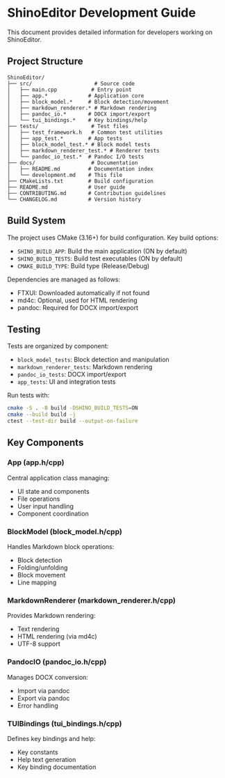# ShinoEditor Development Guide

This document provides detailed information for developers working on ShinoEditor.

## Project Structure

```
ShinoEditor/
├── src/                    # Source code
│   ├── main.cpp           # Entry point
│   ├── app.*             # Application core
│   ├── block_model.*     # Block detection/movement
│   ├── markdown_renderer.* # Markdown rendering
│   ├── pandoc_io.*       # DOCX import/export
│   └── tui_bindings.*    # Key bindings/help
├── tests/                 # Test files
│   ├── test_framework.h   # Common test utilities
│   ├── app_test.*        # App tests
│   ├── block_model_test.* # Block model tests
│   ├── markdown_renderer_test.* # Renderer tests
│   └── pandoc_io_test.*  # Pandoc I/O tests
├── docs/                  # Documentation
│   ├── README.md         # Documentation index
│   └── development.md    # This file
├── CMakeLists.txt        # Build configuration
├── README.md             # User guide
├── CONTRIBUTING.md       # Contribution guidelines
└── CHANGELOG.md          # Version history
```

## Build System

The project uses CMake (3.16+) for build configuration. Key build options:

- `SHINO_BUILD_APP`: Build the main application (ON by default)
- `SHINO_BUILD_TESTS`: Build test executables (ON by default)
- `CMAKE_BUILD_TYPE`: Build type (Release/Debug)

Dependencies are managed as follows:
- FTXUI: Downloaded automatically if not found
- md4c: Optional, used for HTML rendering
- pandoc: Required for DOCX import/export

## Testing

Tests are organized by component:
- `block_model_tests`: Block detection and manipulation
- `markdown_renderer_tests`: Markdown rendering
- `pandoc_io_tests`: DOCX import/export
- `app_tests`: UI and integration tests

Run tests with:
```bash
cmake -S . -B build -DSHINO_BUILD_TESTS=ON
cmake --build build -j
ctest --test-dir build --output-on-failure
```

## Key Components

### App (app.h/cpp)
Central application class managing:
- UI state and components
- File operations
- User input handling
- Component coordination

### BlockModel (block_model.h/cpp)
Handles Markdown block operations:
- Block detection
- Folding/unfolding
- Block movement
- Line mapping

### MarkdownRenderer (markdown_renderer.h/cpp)
Provides Markdown rendering:
- Text rendering
- HTML rendering (via md4c)
- UTF-8 support

### PandocIO (pandoc_io.h/cpp)
Manages DOCX conversion:
- Import via pandoc
- Export via pandoc
- Error handling

### TUIBindings (tui_bindings.h/cpp)
Defines key bindings and help:
- Key constants
- Help text generation
- Key binding documentation
